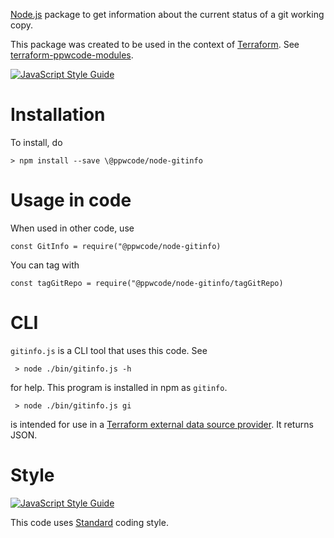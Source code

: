 [Node.js] package to get information about the current status of a git working copy.

This package was created to be used in the context of [Terraform]. See [terraform-ppwcode-modules].

[![JavaScript Style Guide](https://img.shields.io/badge/code_style-standard-brightgreen.svg)](https://standardjs.com)



Installation
============

To install, do

    > npm install --save \@ppwcode/node-gitinfo

    
    
Usage in code
=============    

When used in other code, use

    const GitInfo = require("@ppwcode/node-gitinfo)
     
You can tag with
     
    const tagGitRepo = require("@ppwcode/node-gitinfo/tagGitRepo)


    
CLI
===    
     
`gitinfo.js` is a CLI tool that uses this code. See
     
     > node ./bin/gitinfo.js -h
     
for help. This program is installed in npm as `gitinfo`.

     > node ./bin/gitinfo.js gi
     
is intended for use in a [Terraform external data source provider]. It returns JSON.



Style
=====

[![JavaScript Style Guide](https://cdn.rawgit.com/standard/standard/master/badge.svg)](https://github.com/standard/standard)

This code uses [Standard] coding style.



[Terraform]: https://peopleware.atlassian.net/wiki/x/CwAvBg
[Node.js]: https://nodejs.org
[Terraform external data source provider]: https://www.terraform.io/docs/providers/external/data_source.html
[terraform-ppwcode-modules]: https://github.com/peopleware/terraform-ppwcode-modules
[Standard]: https://standardjs.com

